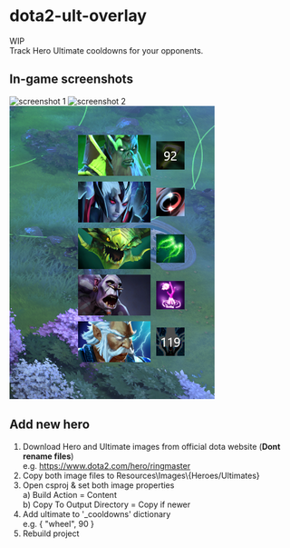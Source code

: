 # dota2-ult-overlay
WIP\
Track Hero Ultimate cooldowns for your opponents.
## In-game screenshots
![screenshot 1](docs/screenshot1.png)
![screenshot 2](docs/screenshot2.png)
![screenshot 3](docs/screenshot3.png)
## Add new hero
1. Download Hero and Ultimate images from official dota website (**Dont rename files**)\
   e.g. https://www.dota2.com/hero/ringmaster
3. Copy both image files to Resources\Images\\{Heroes/Ultimates}
4. Open csproj & set both image properties\
   a) Build Action = Content\
   b) Copy To Output Directory = Copy if newer
6. Add ultimate to '_cooldowns' dictionary\
e.g. { "wheel", 90 }
7. Rebuild project